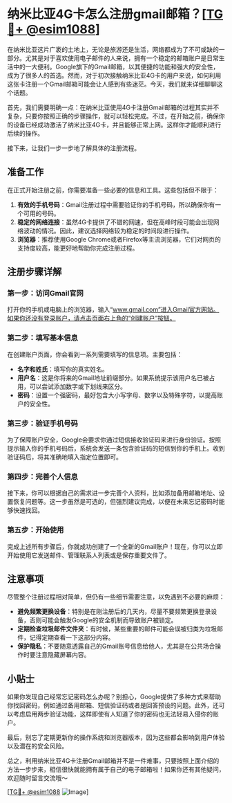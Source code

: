 # 纳米比亚4G卡怎么注册gmail邮箱？[[TG💪+ @esim1088](https://t.me/s/esim1088)]

在纳米比亚这片广袤的土地上，无论是旅游还是生活，网络都成为了不可或缺的一部分。尤其是对于喜欢使用电子邮件的人来说，拥有一个稳定的邮箱账户是日常生活中的一大便利。Google旗下的Gmail邮箱，以其便捷的功能和强大的安全性，成为了很多人的首选。然而，对于初次接触纳米比亚4G卡的用户来说，如何利用这张卡注册一个Gmail邮箱可能会让人感到有些迷茫。今天，我们就来详细聊聊这个话题。

首先，我们需要明确一点：在纳米比亚使用4G卡注册Gmail邮箱的过程其实并不复杂，只要你按照正确的步骤操作，就可以轻松完成。不过，在开始之前，确保你的设备已经成功激活了纳米比亚4G卡，并且能够正常上网。这样你才能顺利进行后续的操作。

接下来，让我们一步一步地了解具体的注册流程。

## 准备工作

在正式开始注册之前，你需要准备一些必要的信息和工具。这些包括但不限于：

1. **有效的手机号码**：Gmail注册过程中需要验证你的手机号码，所以确保你有一个可用的号码。
2. **稳定的网络连接**：虽然4G卡提供了不错的网速，但在高峰时段可能会出现网络波动的情况。因此，建议选择网络较为稳定的时间段进行操作。
3. **浏览器**：推荐使用Google Chrome或者Firefox等主流浏览器，它们对网页的支持度较高，能更好地帮助你完成注册过程。

## 注册步骤详解

### 第一步：访问Gmail官网

打开你的手机或电脑上的浏览器，输入“www.gmail.com”进入Gmail官方网站。如果你还没有登录账户，请点击页面右上角的“创建账户”按钮。

### 第二步：填写基本信息

在创建账户页面，你会看到一系列需要填写的信息项。主要包括：

- **名字和姓氏**：填写你的真实姓名。
- **用户名**：这是你将来的Gmail地址前缀部分。如果系统提示该用户名已被占用，可以尝试添加数字或下划线来区分。
- **密码**：设置一个强密码，最好包含大小写字母、数字以及特殊字符，以提高账户的安全性。

### 第三步：验证手机号码

为了保障账户安全，Google会要求你通过短信接收验证码来进行身份验证。按照提示输入你的手机号码后，系统会发送一条包含验证码的短信到你的手机上。收到验证码后，将其准确地填入指定位置即可。

### 第四步：完善个人信息

接下来，你可以根据自己的需求进一步完善个人资料，比如添加备用邮箱地址、设置恢复问题等。这一步虽然是可选的，但强烈建议完成，以便在未来忘记密码时能够快速找回。

### 第五步：开始使用

完成上述所有步骤后，你就成功创建了一个全新的Gmail账户！现在，你可以立即开始使用它发送邮件、管理联系人列表或是保存重要文件了。

## 注意事项

尽管整个注册过程相对简单，但仍有一些细节需要注意，以免遇到不必要的麻烦：

- **避免频繁更换设备**：特别是在刚注册后的几天内，尽量不要频繁更换登录设备，否则可能会触发Google的安全机制而导致账户被锁定。
- **定期检查垃圾邮件文件夹**：有时候，某些重要的邮件可能会误被归类为垃圾邮件，记得定期查看一下这部分内容。
- **保护隐私**：不要随意透露自己的Gmail账号信息给他人，尤其是在公共场合操作时要注意隐藏屏幕内容。

## 小贴士

如果你发现自己经常忘记密码怎么办呢？别担心，Google提供了多种方式来帮助你找回密码，例如通过备用邮箱、短信验证码或者是回答预设的问题。此外，还可以考虑启用两步验证功能，这样即使有人知道了你的密码也无法轻易入侵你的账户。

最后，别忘了定期更新你的操作系统和浏览器版本，因为这些都会影响到用户体验以及潜在的安全风险。

总之，利用纳米比亚4G卡注册Gmail邮箱并不是一件难事，只要按照上面介绍的方法一步步来，相信很快就能拥有属于自己的电子邮箱啦！如果你还有其他疑问，欢迎随时留言交流哦～

[[TG💪+ @esim1088](https://t.me/s/esim1088) ![Image](https://i.postimg.cc/4NQfJmqS/Snipaste-2025-05-13-00-14-12.png)]